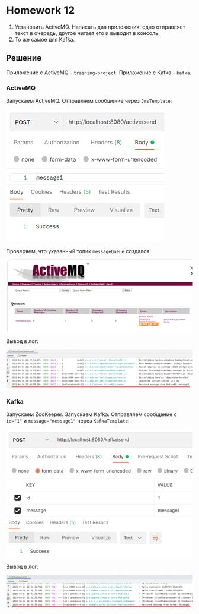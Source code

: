 # Homework 12
1) Установить ActiveMQ. Написать два приложения: одно отправляет текст в очередь, другое читает его и выводит в консоль.
2) То же самое для Kafka.

## Решение
Приложение с ActiveMQ - `training-project`.
Приложение с Kafka - `kafka`.



### ActiveMQ
Запускаем ActiveMQ. Отправляем сообщение через `JmsTemplate`:

![alt](screenshots/activemq_send.png)

Проверяем, что указанный топик `messageQueue` создался:

![alt](screenshots/message_queue.png)

Вывод в лог:

![alt](screenshots/activemq_get.png)



### Kafka
Запускаем ZooKeeper. Запускаем Kafka. Отправляем сообщение с `id="1"` и `message="message1"` через `KafkaTemplate`:

![alt](screenshots/kafka_send.png)

Вывод в лог:

![alt](screenshots/kafka_get.png)

